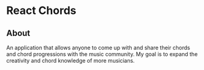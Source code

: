 # React Chords

## About

An application that allows anyone to come up with and share their chords and chord progressions with the music community.  My goal is to expand the creativity and chord knowledge of more musicians.
